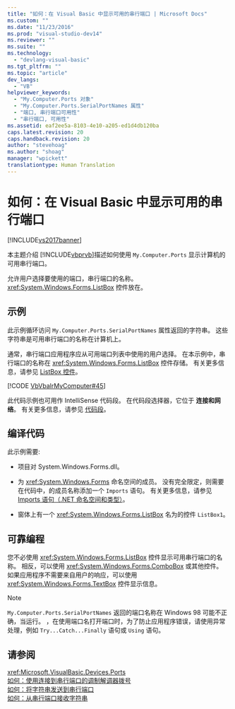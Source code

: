 ```yaml
---
title: "如何：在 Visual Basic 中显示可用的串行端口 | Microsoft Docs"
ms.custom: ""
ms.date: "11/23/2016"
ms.prod: "visual-studio-dev14"
ms.reviewer: ""
ms.suite: ""
ms.technology: 
  - "devlang-visual-basic"
ms.tgt_pltfrm: ""
ms.topic: "article"
dev_langs: 
  - "VB"
helpviewer_keywords: 
  - "My.Computer.Ports 对象"
  - "My.Computer.Ports.SerialPortNames 属性"
  - "端口, 串行端口可用性"
  - "串行端口, 可用性"
ms.assetid: eaf2ee5a-8103-4e10-a205-ed1d4db120ba
caps.latest.revision: 20
caps.handback.revision: 20
author: "stevehoag"
ms.author: "shoag"
manager: "wpickett"
translationtype: Human Translation
---
```

# 如何：在 Visual Basic 中显示可用的串行端口
[!INCLUDE[vs2017banner](../../../../csharp/includes/vs2017banner.md)]

本主题介绍 [!INCLUDE[vbprvb](../../../../csharp/programming-guide/concepts/linq/includes/vbprvb_md.md)]描述如何使用 `My.Computer.Ports` 显示计算机的可用串行端口。  
  
 允许用户选择要使用的端口，串行端口的名称。 <xref:System.Windows.Forms.ListBox> 控件放在。  
  
## 示例  
 此示例循环访问 `My.Computer.Ports.SerialPortNames` 属性返回的字符串。  这些字符串是可用串行端口的名称在计算机上。  
  
 通常，串行端口应用程序应从可用端口列表中使用的用户选择。  在本示例中，串行端口的名称在 <xref:System.Windows.Forms.ListBox> 控件存储。  有关更多信息，请参见 [ListBox 控件](../Topic/ListBox%20Control%20\(Windows%20Forms\).md)。  
  
 [!CODE [VbVbalrMyComputer#45](../CodeSnippet/VS_Snippets_VBCSharp/VbVbalrMyComputer#45)]  
  
 此代码示例也可用作 IntelliSense 代码段。  在代码段选择器，它位于 **连接和网络**。  有关更多信息，请参见 [代码段](/visual-studio/ide/code-snippets)。  
  
## 编译代码  
 此示例需要:  
  
-   项目对 System.Windows.Forms.dll。  
  
-   为 <xref:System.Windows.Forms> 命名空间的成员。  没有完全限定，则需要在代码中，的成员名称添加一个 `Imports` 语句。  有关更多信息，请参见 [Imports 语句（.NET 命名空间和类型）](../../../../visual-basic/language-reference/statements/imports-statement-net-namespace-and-type.md)。  
  
-   窗体上有一个 <xref:System.Windows.Forms.ListBox> 名为的控件 `ListBox1`。  
  
## 可靠编程  
 您不必使用 <xref:System.Windows.Forms.ListBox> 控件显示可用串行端口的名称。  相反，可以使用 <xref:System.Windows.Forms.ComboBox> 或其他控件。  如果应用程序不需要来自用户的响应，可以使用 <xref:System.Windows.Forms.TextBox> 控件显示信息。  
  
> [!NOTE]
>  `My.Computer.Ports.SerialPortNames` 返回的端口名称在 Windows 98 可能不正确，当运行。  ，在使用端口名打开端口时，为了防止应用程序错误，请使用异常处理，例如 `Try...Catch...Finally` 语句或 `Using` 语句。  
  
## 请参阅  
 <xref:Microsoft.VisualBasic.Devices.Ports>   
 [如何：使用连接到串行端口的调制解调器拨号](../../../../visual-basic/developing-apps/programming/computer-resources/how-to-dial-modems-attached-to-serial-ports.md)   
 [如何：将字符串发送到串行端口](../../../../visual-basic/developing-apps/programming/computer-resources/how-to-send-strings-to-serial-ports.md)   
 [如何：从串行端口接收字符串](../../../../visual-basic/developing-apps/programming/computer-resources/how-to-receive-strings-from-serial-ports.md)